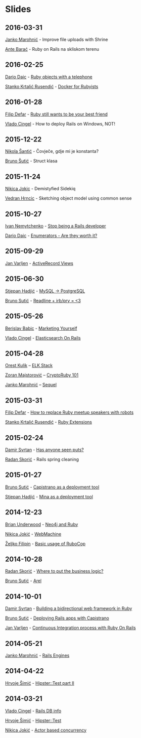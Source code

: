 # Slides

## 2016-03-31

[Janko Marohnić](https://github.com/janko-m) - Improve file uploads with Shrine

[Ante Barać](https://github.com/abarac) - Ruby on Rails na skliskom terenu

## 2016-02-25

[Dario Daic](https://github.com/dariodaic) - [Ruby objects with a telephone](http://slides.com/dariodaic/ruby_objects_with_a_telephone#/)

[Stanko Krtalić Rusendić](https://github.com/Stankec) - [Docker for Rubyists](2016-02-25/docker_for_ruby_devs.pdf)

## 2016-01-28
[Filip Defar](https://github.com/dabrorius) - [Ruby still wants to be your best friend](https://github.com/rubyzg/slides/blob/master/2016-01-28/ruby-best-friend.pdf)

[Vlado Cingel](https://github.com/vlado) - How to deploy Rails on Windows, NOT!

## 2015-12-22

[Nikola Šantić](https://github.com/shnikola) - Čovječe, gdje mi je konstanta?

[Bruno Šutić](https://github.com/bruno-) - Struct klasa

## 2015-11-24

[Nikica Jokic](https://github.com/neektza) - Demistyfied Sidekiq

[Vedran Hrncic](https://github.com/vr4b4c) - Sketching object model using common sense

## 2015-10-27

[Ivan Nemytchenko](https://github.com/inem) - [Stop being a Rails developer](https://www.slideshare.net/secret/4k5WrmRcpnfiQ5)

[Dario Daic](https://github.com/dariodaic) - [Enumerators - Are they worth it?](http://slides.com/dariodaic/enumerators#/1)

## 2015-09-29

[Jan Varljen](https://github.com/janvarljen) - [ActiveRecord Views](http://slides.com/janvarljen/activerecordviews)

## 2015-06-30

[Stjepan Hadjić](https://github.com/d4be4st) - [MySQL -> PostgreSQL](http://slides.com/stjepanhadjic/mysql-postgresql)

[Bruno Sutić](https://github.com/bruno-) - [Readline + irb/pry = <3](https://speakerdeck.com/brunosutic/pry-equals-3)

## 2015-05-26

[Berislav Babic](https://github.com/berislavbabic) - [Marketing Yourself](https://github.com/rubyzg/slides/blob/master/2015-05-26/Marketing%20Yousrelf.pdf)

[Vlado Cingel](https://github.com/vlado) - [Elasticsearch On Rails](http://vlado.github.io/slides/2015-05-26-RubyZG-elasticsearch-on-rails/#/)

## 2015-04-28

[Orest Kulik](https://github.com/okulik) – [ELK Stack](https://github.com/okulik/elastic-rubyzg)

[Zoran Majstorović](https://github.com/zmajstor) – [CryptoRuby 101](https://speakerdeck.com/zmajstor/cryptoruby-101)

[Janko Marohnić](https://github.com/janko-m) – [Sequel](https://speakerdeck.com/janko_m/sequel)

## 2015-03-31
[Filip Defar](https://github.com/dabrorius) - [How to replace Ruby meetup speakers with robots](http://www.refactorit.co/talks/robots/)

[Stanko Krtalić Rusendić](https://github.com/Stankec) - [Ruby Extensions](https://github.com/rubyzg/slides/blob/master/2015-03-31/ruby_extensions.pdf)

## 2015-02-24
[Damir Svrtan](https://github.com/DamirSvrtan) - [Has anyone seen puts?](http://slides.com/damirsvrtan/ruby-talks-1-9#/)

[Radan Skorić](https://github.com/radanskoric) - Rails spring cleaning

## 2015-01-27
[Bruno Sutić](https://github.com/bruno-) - [Capistrano as a deployment tool](https://speakerdeck.com/brunosutic/capistrano-vs-mina-capistrano-demo-talk)

[Stjepan Hadjić](https://github.com/d4be4st) - [Mina as a deployment tool](http://slides.com/stjepanhadjic/mina/#/)

## 2014-12-23
[Brian Underwood](https://github.com/cheerfulstoic) - [Neo4j and Ruby](http://www.brian-underwood.codes/asciidoc-slides/content/presentation/neo4j-ruby/)

[Nikica Jokić](https://github.com/neektza) - [WebMachine](https://speakerdeck.com/neektza/building-well-defined-apis-part-1-proper-http)

[Željko Filipin](https://github.com/zeljkofilipin) - [Basic usage of RuboCop](http://filipin.eu/rubocop/)

## 2014-10-28
[Radan Skorić](https://github.com/radanskoric) - [Where to put the business logic?](http://radanskoric.github.io/ror_business_logic_presentation/#/)

[Bruno Sutić](https://github.com/bruno-) - [Arel](https://speakerdeck.com/brunosutic/introduction-to-arel)

## 2014-10-01
[Damir Svrtan](https://github.com/DamirSvrtan) - [Building a bidirectional web framework in Ruby](http://slides.com/damirsvrtan/bidirectional-ruby-framework#)

[Bruno Sutić](https://github.com/bruno-) - [Deploying Rails apps with Capistrano](https://speakerdeck.com/brunosutic/deploying-rails-apps-with-capistrano)

[Jan Varljen](https://github.com/janvarljen) - [Continuous Integration process with Ruby On Rails](http://slides.com/janvarljen/rubyonrailsci#/)

## 2014-05-21
[Janko Marohnić](https://github.com/janko-m) - [Rails Engines](https://speakerdeck.com/janko_m/rails-engines)

## 2014-04-22
[Hrvoje Šimić](https://github.com/shime) - [Hipster::Test part II](https://github.com/shime/hipster_test)

## 2014-03-21
[Vlado Cingel](https://github.com/vlado) - [Rails DB info](http://vlado.github.io/slides/2014-03-21-RubyZG-rails-db-info)

[Hrvoje Šimić](https://github.com/shime) - [Hipster::Test](https://github.com/shime/hipster_test)

[Nikica Jokić](https://github.com/neektza) - [Actor based concurrency](https://github.com/neektza/actor_demo)
